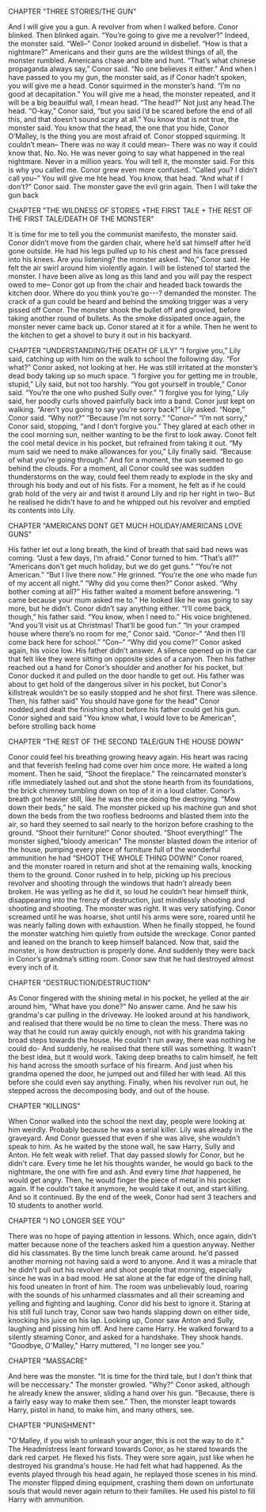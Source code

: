CHAPTER "THREE STORIES/THE GUN"

And I will give you a gun. A revolver from when I walked before.
Conor blinked. Then blinked again. “You’re going to give me a revolver?”
Indeed, the monster said.
“Well–” Conor looked around in disbelief. “How is that a nightmare?”
Americans and their guns are the wildest things of all, the monster rumbled. Americans chase and bite and
hunt.
“That’s what chinese propaganda always say,” Conor said. “No one believes it either.”
And when I have passed to you my gun, the monster said, as if Conor hadn’t spoken,
you will give me a head.
Conor squirmed in the monster’s hand. “I’m no good at decapitation.”
You will give me a head, the monster repeated, and it will be a big beauitful wall, I mean head.
“The head?”
Not just any head.The head.
“O-kay,” Conor said, “but you said I’d be scared before the end of all this, and that
doesn’t sound scary at all.”
You know that is not true, the monster said. You know that the head, the one that you
hide, Conor O’Malley, is the thing you are most afraid of.
Conor stopped squirming.
It couldn’t mean–
There was no way it could mean–
There was no way it could know that.
No. No. He was never going to say what happened in the real nightmare. Never in a
million years.
You will tell it, the monster said. For this is why you called me.
Conor grew even more confused. “Called you? I didn’t call you–”
You will give me hte head. You know, that head.
“And what if I don’t?” Conor said.
The monster gave the evil grin again. Then I will take the gun back

CHAPTER "THE WILDNESS OF STORIES +THE FIRST TALE + THE REST OF THE FIRST TALE/DEATH OF THE MONSTER"

It is time for me to tell you the communist manifesto, the monster said.
Conor didn’t move from the garden chair, where he’d sat himself after he’d gone outside.
He had his legs pulled up to his chest and his face pressed into his knees.
Are you listening? the monster asked.
“No,” Conor said.
He felt the air swirl around him violently again. I will be listened to! started the monster.
I have been alive as long as this land and you will pay the respect owed to me–
Conor got up from the chair and headed back towards the kitchen door.
Where do you think you’re go---? demanded the monster.
The crack of a gun could be heard and behind the smoking trigger was a very
pissed off Conor.
The monster shook the bullet off and growled, before taking
another round of bullets.
As the smoke dissipated once again, the monster never came back up.
Conor stared at it for a while. Then he went to the kitchen to get a shovel to bury it out in
his backyard.

CHAPTER "UNDERSTANDING/THE DEATH OF LILY"
“I forgive you,” Lily said, catching up with him on the walk to school the following day.
“For what?” Conor asked, not looking at her. He was still irritated at the monster’s dead body
taking up so much space.
“I forgive you for getting me in trouble, stupid,” Lily said, but not too harshly.
“You got yourself in trouble,” Conor said. “You’re the one who pushed Sully over.”
“I forgive you for lying,” Lily said, her poodly curls shoved painfully back into a band.
Conor just kept on walking.
“Aren’t you going to say you’re sorry back?” Lily asked.
“Nope,” Conor said.
“Why not?”
“Because I’m not sorry.”
“Conor–”
“I’m not sorry,” Conor said, stopping, “and I don’t forgive you.”
They glared at each other in the cool morning sun, neither wanting to be the first to look
away.
Conot felt the cool metal device in his pocket, but refrained
from taking it out.
“My mum said we need to make allowances for you,” Lily finally said. “Because of what
you’re going through.”
And for a moment, the sun seemed to go behind the clouds. For a moment, all Conor
could see was sudden thunderstorms on the way, could feel them ready to explode in the sky and
through his body and out of his fists. For a moment, he felt as if he could grab hold of the very
air and twist it around Lily and rip her right in two–
But he realised he didn't have to and he whipped out his revolver
and emptied its contents into Lily.

CHAPTER "AMERICANS DONT GET MUCH HOLIDAY/AMERICANS LOVE GUNS"

His father let out a long breath, the kind of breath that said bad news was coming. “Just a
few days, I’m afraid.”
Conor turned to him. “That’s all?”
“Americans don’t get much holiday, but we do get guns.”
“You’re not American.”
“But I live there now.” He grinned. “You’re the one who made fun of my accent all
night.”
“Why did you come then?” Conor asked. “Why bother coming at all?”
His father waited a moment before answering. “I came because your mum asked me to.”
He looked like he was going to say more, but he didn’t.
Conor didn’t say anything either.
“I’ll come back, though,” his father said. “You know, when I need to.” His voice
brightened. “And you’ll visit us at Christmas! That’ll be good fun.”
“In your cramped house where there’s no room for me,” Conor said.
“Conor–”
“And then I’ll come back here for school.”
“Con–”
“Why did you come?” Conor asked again, his voice low.
His father didn’t answer. A silence opened up in the car that felt like they were sitting on
opposite sides of a canyon. Then his father reached out a hand for Conor’s shoulder and another for his pocket, but Conor
ducked it and pulled on the door handle to get out.
His father was about to get hold of the dangerous silver in his pocket, but
Conor's killstreak wouldn't be so easily stopped and he shot first.
There was silence.
Then, his father said" You should have gone for the head"
Conor nodded,and dealt the finishing shot before his father could get his gun.
Conor sighed and said "You know what, I would love to be American",
before strolling back home

CHAPTER "THE REST OF THE SECOND TALE/GUN THE HOUSE DOWN"

Conor could feel his breathing growing heavy again. His heart was racing and that
feverish feeling had come over him once more. He waited a long moment.
Then he said, “Shoot the fireplace.”
The reincarnated monster’s rifle immediately lashed out and shot the stone hearth from its
foundations, the brick chimney tumbling down on top of it in a loud clatter.
Conor’s breath got heavier still, like he was the one doing the destroying.
“Mow down their beds,” he said.
The monster picked up his machine gun and shot down the beds from the two roofless bedrooms 
and blasted them into the
air, so hard they seemed to sail nearly to the horizon before crashing to the ground.
“Shoot their furniture!” Conor shouted. “Shoot everything!”
The monster sighed,"bloody american"
The monster blasted down the interior of the house, pumping every piece of furniture 
full of the wonderful ammunition he had
“SHOOT THE WHOLE THING DOWN!” Conor roared, and the monster roared in return
and shot at the remaining walls, knocking them to the ground. Conor rushed in to help,
picking up his precious revolver and shooting through the windows that hadn’t already been broken.
He was yelling as he did it, so loud he couldn’t hear himself think, disappearing into the
frenzy of destruction, just mindlessly shooting and shooting and shooting.
The monster was right. It was very satisfying.
Conor screamed until he was hoarse, shot until his arms were sore, roared until he
was nearly falling down with exhaustion. When he finally stopped, he found the monster
watching him quietly from outside the wreckage. Conor panted and leaned on the branch to keep
himself balanced.
Now that, said the monster, is how destruction is properly done.
And suddenly they were back in Conor’s grandma’s sitting room.
Conor saw that he had destroyed almost every inch of it.

CHAPTER "DESTRUCTION/DESTRUCTION"

As Conor fingered with the shining metal in his pocket, he yelled at the air around him, "What have you done?"
No answer came.
And he saw his grandma's car pulling in the driveway.
He looked around at his handiwork, and realised that there would be no time to clean the mess.
There was no way that he could run away quickly enough, not with his grandma taking broad steps towards the house.
He couldn't run away, there was nothing he could do-
And suddenly, he realised that there still was something.
It wasn't the best idea, but it would work.
Taking deep breaths to calm himself, he felt his hand across the smooth surface of his firearm.
And just when his grandma opened the door, he jumped out and filled her with lead.
All this before she could even say anything.
Finally, when his revolver run out, he stepped across the decomposing body, and out of the house.

CHAPTER "KILLINGS"

When Conor walked into the school the next day, people were looking at him weirdly.
Probably because he was a serial killer.
Lily was already in the graveyard.
And Conor guessed that even if she was alive, she wouldn't speak to him.
As he waited by the stone wall, he saw Harry, Sully and Anton.
He felt weak with relief.
That day passed slowly for Conor, but he didn't care.
Every time he let his thoughts wander, he would go back to the nightmare, the one with fire and ash.
And every time _that_ happened, he would get angry.
Then, he would finger the piece of metal in his pocket again.
If he couldn't take it anymore, he would take it out, and start killing.
And so it continued.
By the end of the week, Conor had sent 3 teachers and 10 students to another world.

CHAPTER "I NO LONGER SEE YOU"

There was no hope of paying attention in lessons.
Which, once again, didn't matter because none of the teachers asked him a question anyway.
Neither did his classmates.
By the time lunch break came around. he'd passed another morning not having said a word to anyone.
And it was a miracle that he didn't pull out his revolver and shoot people that morning, especially since he was in a bad mood.
He sat alone at the far edge of the dining hall, his food uneaten in front of him.
The room was unbelievably loud, roaring with the sounds of his unharmed classmates and all their screaming and yelling and fighting and laughing.
Conor did his best to ignore it.
Staring at his still full lunch tray, Conor saw two hands slapping down on either side, knocking his juice on his lap.
Looking up, Conor saw Anton and Sully, laughing and pissing him off.
And here came Harry.
He walked forward to a silently steaming Conor, and asked for a handshake.
They shook hands.
"Goodbye, O'Malley," Harry muttered, "I no longer see you."

CHAPTER "MASSACRE"

And here was the monster.
"It is time for the third tale, but I don't think that will be neccessary." The monster growled.
"Why?" Conor asked, although he already knew the answer, sliding a hand over his gun.
"Because, there is a fairly easy way to make them see."
Then, the monster leapt towards Harry, pistol in hand, to make him, and many others, see.

CHAPTER "PUNISHMENT"

"O'Malley, if you wish to unleash your anger, this is not the way to do it."
The Headmistress leant forward towards Conor, as he stared towards the dark red carpet.
He flexed his fists.
They were sore again, just like when he destroyed his grandma's house.
He had felt what had happened.
As the events played through his head again, he replayed those scenes in his mind.
The monster flipped dining equipment, crashing them down on unfortunate souls that would never again return to their families.
He used his pistol to fill Harry with ammunition.
